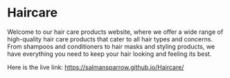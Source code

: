 # Haircare
Welcome to our hair care products website, where we offer a wide range of high-quality hair care products that cater to all hair types and concerns. From shampoos and conditioners to hair masks and styling products, we have everything you need to keep your hair looking and feeling its best.


Here is the live link: https://salmansparrow.github.io/Haircare/
